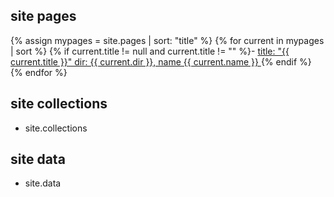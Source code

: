 ## site pages
{% assign mypages = site.pages | sort: "title" %}
{% for current in mypages | sort  %}
{% if current.title != null and current.title != "" %}- <a href="{{ current.url }}">title: "{{ current.title }}" dir: {{ current.dir }}, name {{ current.name }} </a>{% endif %}
{% endfor %}

## site collections

- site.collections 

## site data

- site.data

